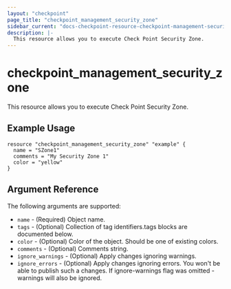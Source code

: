 ```yaml
---
layout: "checkpoint"
page_title: "checkpoint_management_security_zone"
sidebar_current: "docs-checkpoint-resource-checkpoint-management-security-zone"
description: |-
  This resource allows you to execute Check Point Security Zone.
---
```


# checkpoint_management_security_zone

This resource allows you to execute Check Point Security Zone.

## Example Usage


```hcl
resource "checkpoint_management_security_zone" "example" {
  name = "SZone1"
  comments = "My Security Zone 1"
  color = "yellow"
}
```

## Argument Reference

The following arguments are supported:

* `name` - (Required) Object name. 
* `tags` - (Optional) Collection of tag identifiers.tags blocks are documented below.
* `color` - (Optional) Color of the object. Should be one of existing colors. 
* `comments` - (Optional) Comments string. 
* `ignore_warnings` - (Optional) Apply changes ignoring warnings. 
* `ignore_errors` - (Optional) Apply changes ignoring errors. You won't be able to publish such a changes. If ignore-warnings flag was omitted - warnings will also be ignored. 
